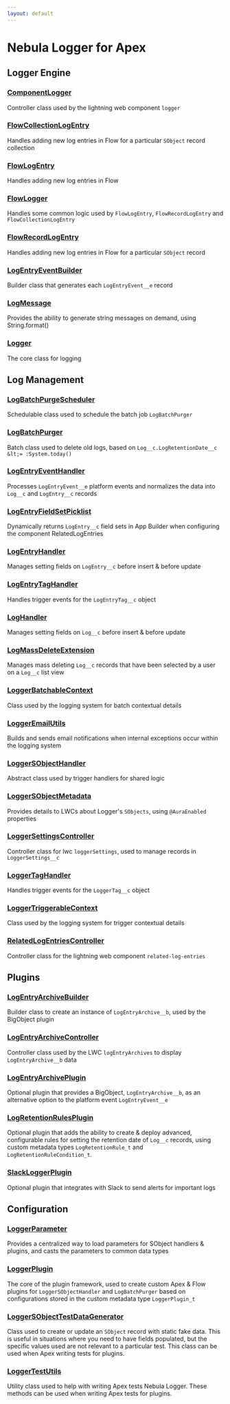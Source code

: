 ```yaml
---
layout: default
---
```


# Nebula Logger for Apex

## Logger Engine

### [ComponentLogger](logger-engine/ComponentLogger)

Controller class used by the lightning web component `logger`

### [FlowCollectionLogEntry](logger-engine/FlowCollectionLogEntry)

Handles adding new log entries in Flow for a particular `SObject` record collection

### [FlowLogEntry](logger-engine/FlowLogEntry)

Handles adding new log entries in Flow

### [FlowLogger](logger-engine/FlowLogger)

Handles some common logic used by `FlowLogEntry`, `FlowRecordLogEntry` and `FlowCollectionLogEntry`

### [FlowRecordLogEntry](logger-engine/FlowRecordLogEntry)

Handles adding new log entries in Flow for a particular `SObject` record

### [LogEntryEventBuilder](logger-engine/LogEntryEventBuilder)

Builder class that generates each `LogEntryEvent__e` record

### [LogMessage](logger-engine/LogMessage)

Provides the ability to generate string messages on demand, using String.format()

### [Logger](logger-engine/Logger)

The core class for logging

## Log Management

### [LogBatchPurgeScheduler](log-management/LogBatchPurgeScheduler)

Schedulable class used to schedule the batch job `LogBatchPurger`

### [LogBatchPurger](log-management/LogBatchPurger)

Batch class used to delete old logs, based on `Log__c.LogRetentionDate__c &lt;= :System.today()`

### [LogEntryEventHandler](log-management/LogEntryEventHandler)

Processes `LogEntryEvent__e` platform events and normalizes the data into `Log__c` and `LogEntry__c` records

### [LogEntryFieldSetPicklist](log-management/LogEntryFieldSetPicklist)

Dynamically returns `LogEntry__c` field sets in App Builder when configuring the component RelatedLogEntries

### [LogEntryHandler](log-management/LogEntryHandler)

Manages setting fields on `LogEntry__c` before insert &amp; before update

### [LogEntryTagHandler](log-management/LogEntryTagHandler)

Handles trigger events for the `LogEntryTag__c` object

### [LogHandler](log-management/LogHandler)

Manages setting fields on `Log__c` before insert &amp; before update

### [LogMassDeleteExtension](log-management/LogMassDeleteExtension)

Manages mass deleting `Log__c` records that have been selected by a user on a `Log__c` list view

### [LoggerBatchableContext](log-management/LoggerBatchableContext)

Class used by the logging system for batch contextual details

### [LoggerEmailUtils](log-management/LoggerEmailUtils)

Builds and sends email notifications when internal exceptions occur within the logging system

### [LoggerSObjectHandler](log-management/LoggerSObjectHandler)

Abstract class used by trigger handlers for shared logic

### [LoggerSObjectMetadata](log-management/LoggerSObjectMetadata)

Provides details to LWCs about Logger&apos;s `SObjects`, using `@AuraEnabled` properties

### [LoggerSettingsController](log-management/LoggerSettingsController)

Controller class for lwc `loggerSettings`, used to manage records in `LoggerSettings__c`

### [LoggerTagHandler](log-management/LoggerTagHandler)

Handles trigger events for the `LoggerTag__c` object

### [LoggerTriggerableContext](log-management/LoggerTriggerableContext)

Class used by the logging system for trigger contextual details

### [RelatedLogEntriesController](log-management/RelatedLogEntriesController)

Controller class for the lightning web component `related-log-entries`

## Plugins

### [LogEntryArchiveBuilder](plugins/LogEntryArchiveBuilder)

Builder class to create an instance of `LogEntryArchive__b`, used by the BigObject plugin

### [LogEntryArchiveController](plugins/LogEntryArchiveController)

Controller class used by the LWC `logEntryArchives` to display `LogEntryArchive__b` data

### [LogEntryArchivePlugin](plugins/LogEntryArchivePlugin)

Optional plugin that provides a BigObject, `LogEntryArchive__b`, as an alternative option to the platform event `LogEntryEvent__e`

### [LogRetentionRulesPlugin](plugins/LogRetentionRulesPlugin)

Optional plugin that adds the ability to create &amp; deploy advanced, configurable rules for setting the retention date of `Log__c` records, using custom metadata types `LogRetentionRule_t` and `LogRetentionRuleCondition_t`.

### [SlackLoggerPlugin](plugins/SlackLoggerPlugin)

Optional plugin that integrates with Slack to send alerts for important logs

## Configuration

### [LoggerParameter](configuration/LoggerParameter)

Provides a centralized way to load parameters for SObject handlers &amp; plugins, and casts the parameters to common data types

### [LoggerPlugin](configuration/LoggerPlugin)

The core of the plugin framework, used to create custom Apex &amp; Flow plugins for `LoggerSObjectHandler` and `LogBatchPurger` based on configurations stored in the custom metadata type `LoggerPlugin_t`

### [LoggerSObjectTestDataGenerator](configuration/LoggerSObjectTestDataGenerator)

Class used to create or update an `SObject` record with static fake data. This is useful in situations where you need to have fields populated, but the specific values used are not relevant to a particular test. This class can be used when Apex writing tests for plugins.

### [LoggerTestUtils](configuration/LoggerTestUtils)

Utility class used to help with writing Apex tests Nebula Logger. These methods can be used when writing Apex tests for plugins.
